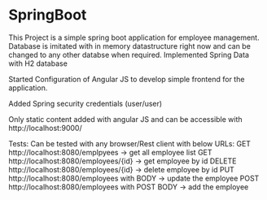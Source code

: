 # SpringBoot
This Project is a simple spring boot application for employee management.
Database is imitated with in memory datastructure right now and can be changed to any other databse when required.
Implemented Spring Data with H2 database

Started Configuration of Angular JS to develop simple frontend for the application.

Added Spring security credentials (user/user)

Only static content added with angular JS and can be accessible with http://localhost:9000/


Tests:
Can be tested with any browser/Rest client with below URLs:
GET http://localhost:8080/emplpyees -> get all employee list
GET http://localhost:8080/employees/{id} -> get employee by id
DELETE http://localhost:8080/employees/{id} -> delete employee by id
PUT http://localhost:8080/employees with BODY -> update the employee
POST http://localhost:8080/employees with POST BODY -> add the employee
